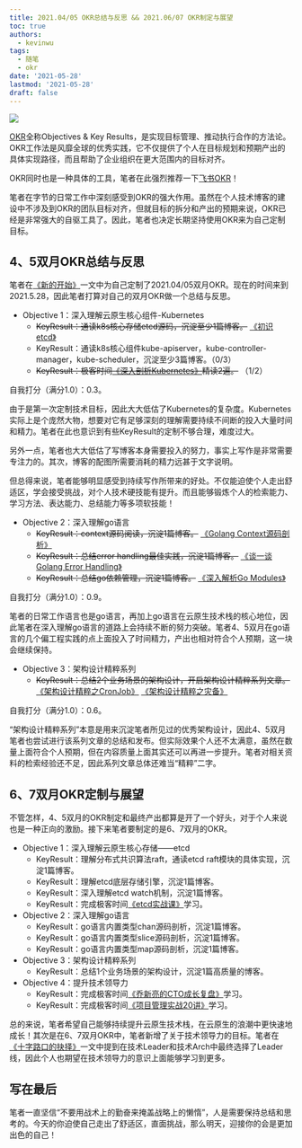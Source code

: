 ```yaml
---
title: 2021.04/05 OKR总结与反思 && 2021.06/07 OKR制定与展望
toc: true
authors:
  - kevinwu
tags:
  - 随笔
  - okr
date: '2021-05-28'
lastmod: '2021-05-28'
draft: false
---
```


![](https://kevinwu0904-blog-images.oss-cn-shanghai.aliyuncs.com/blogs-mind-common/okr-logo.png)

[OKR](https://en.wikipedia.org/wiki/OKR)全称Objectives & Key Results，是实现目标管理、推动执行合作的方法论。OKR工作法是风靡全球的优秀实践，它不仅提供了个人在目标规划和预期产出的具体实现路径，而且帮助了企业组织在更大范围内的目标对齐。

OKR同时也是一种具体的工具，笔者在此强烈推荐一下[飞书OKR](https://okr.feishu.cn/)！

笔者在字节的日常工作中深刻感受到OKR的强大作用。虽然在个人技术博客的建设中不涉及到OKR的团队目标对齐，但就目标的拆分和产出的预期来说，OKR已经是非常强大的自驱工具了。因此，笔者也决定长期坚持使用OKR来为自己定制目标。

## 4、5双月OKR总结与反思
笔者在[《新的开始》](../mind-startup/)一文中为自己定制了2021.04/05双月OKR。现在的时间来到2021.5.28，因此笔者打算对自己的双月OKR做一个总结与反思。

* Objective 1：深入理解云原生核心组件-Kubernetes 
  * ~~KeyResult：通读k8s核心存储etcd源码，沉淀至少1篇博客。~~ [《初识etcd》](../etcd-overall)
  * KeyResult：通读k8s核心组件kube-apiserver，kube-controller-manager，kube-scheduler，沉淀至少3篇博客。（0/3）
  * ~~KeyResult：极客时间[《深入剖析Kubernetes》](https://time.geekbang.org/column/intro/116)精读2遍。~~ （1/2）

自我打分（满分1.0）：0.3。

由于是第一次定制技术目标，因此大大低估了Kubernetes的复杂度。Kubernetes实际上是个庞然大物，想要对它有足够深刻的理解需要持续不间断的投入大量时间和精力。笔者在此也意识到有些KeyResult的定制不够合理，难度过大。

另外一点，笔者也大大低估了写博客本身需要投入的努力，事实上写作是非常需要专注力的。其次，博客的配图所需要消耗的精力远甚于文字说明。

但总得来说，笔者能够明显感受到持续写作所带来的好处。不仅能迫使个人走出舒适区，学会接受挑战，对个人技术硬技能有提升。而且能够锻炼个人的检索能力、学习方法、表达能力、总结能力等多项软技能！

* Objective 2：深入理解go语言
  * ~~KeyResult：context源码阅读，沉淀1篇博客。~~ [《Golang Context源码剖析》](../golang-context)
  * ~~KeyResult：总结error handling最佳实践，沉淀1篇博客。~~ [《谈一谈Golang Error Handling》](../golang-error)
  * ~~KeyResult：总结go依赖管理，沉淀1篇博客。~~ [《深入解析Go Modules》](../golang-modules)

自我打分（满分1.0）：0.9。

笔者的日常工作语言也是go语言，再加上go语言在云原生技术栈的核心地位，因此笔者在深入理解go语言的道路上会持续不断的努力突破。笔者4、5双月在go语言的几个偏工程实践的点上面投入了时间精力，产出也相对符合个人预期，这一块会继续保持。

* Objective 3：架构设计精粹系列
  * ~~KeyResult：总结2个业务场景的架构设计，开启架构设计精粹系列文章。~~ [《架构设计精粹之CronJob》](../arch-cron) [《架构设计精粹之灾备》](../arch-failover)
  
自我打分（满分1.0）：0.6。

“架构设计精粹系列”本意是用来沉淀笔者所见过的优秀架构设计，因此4、5双月笔者也尝试进行该系列文章的总结和发布。但实际效果个人还不太满意，虽然在数量上面符合个人预期，但在内容质量上面其实还可以再进一步提升。笔者对相关资料的检索经验还不足，因此系列文章总体还难当“精粹”二字。

## 6、7双月OKR定制与展望
不管怎样，4、5双月的OKR制定和最终产出都算是开了一个好头，对于个人来说也是一种正向的激励。接下来笔者要制定的是6、7双月的OKR。

* Objective 1：深入理解云原生核心存储——etcd
  * KeyResult：理解分布式共识算法raft，通读etcd raft模块的具体实现，沉淀1篇博客。
  * KeyResult：理解etcd底层存储引擎，沉淀1篇博客。
  * KeyResult：深入理解etcd watch机制，沉淀1篇博客。
  * KeyResult：完成极客时间[《etcd实战课》](https://time.geekbang.org/column/intro/100069901)学习。
* Objective 2：深入理解go语言
  * KeyResult：go语言内置类型chan源码剖析，沉淀1篇博客。
  * KeyResult：go语言内置类型slice源码剖析，沉淀1篇博客。
  * KeyResult：go语言内置类型map源码剖析，沉淀1篇博客。
* Objective 3：架构设计精粹系列
  * KeyResult：总结1个业务场景的架构设计，沉淀1篇高质量的博客。
* Objective 4：提升技术领导力
  * KeyResult：完成极客时间[《乔新亮的CTO成长复盘》](https://time.geekbang.org/column/intro/360)学习。
  * KeyResult：完成极客时间[《项目管理实战20讲》](https://time.geekbang.org/column/intro/100038501)学习。

总的来说，笔者希望自己能够持续提升云原生技术栈，在云原生的浪潮中更快速地成长！其次是在6、7双月OKR中，笔者新增了关于技术领导力的目标。笔者在[《十字路口的抉择》](../mind-decision)一文中提到在技术Leader和技术Arch中最终选择了Leader线，因此个人也期望在技术领导力的意识上面能够学习到更多。

## 写在最后
笔者一直坚信“不要用战术上的勤奋来掩盖战略上的懒惰”，人是需要保持总结和思考的。今天的你迫使自己走出了舒适区，直面挑战，那么明天，迎接你的会是更加出色的自己！